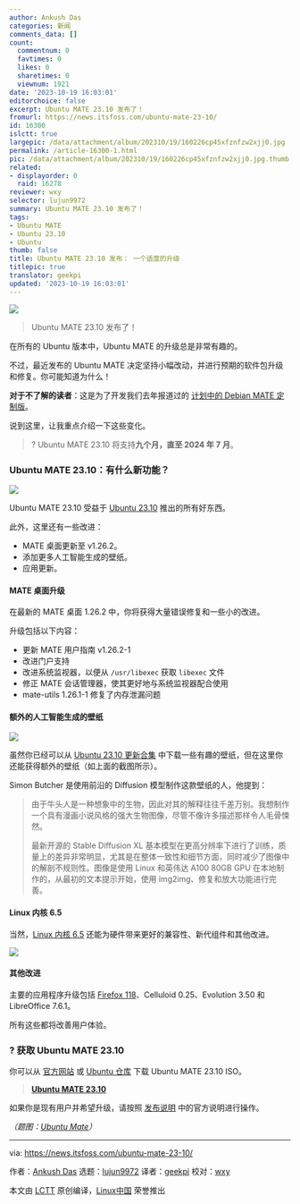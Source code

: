 ```yaml
---
author: Ankush Das
categories: 新闻
comments_data: []
count:
  commentnum: 0
  favtimes: 0
  likes: 0
  sharetimes: 0
  viewnum: 1921
date: '2023-10-19 16:03:01'
editorchoice: false
excerpt: Ubuntu MATE 23.10 发布了！
fromurl: https://news.itsfoss.com/ubuntu-mate-23-10/
id: 16300
islctt: true
largepic: /data/attachment/album/202310/19/160226cp45xfznfzw2xjj0.jpg
permalink: /article-16300-1.html
pic: /data/attachment/album/202310/19/160226cp45xfznfzw2xjj0.jpg.thumb.jpg
related:
- displayorder: 0
  raid: 16278
reviewer: wxy
selector: lujun9972
summary: Ubuntu MATE 23.10 发布了！
tags:
- Ubuntu MATE
- Ubuntu 23.10
- Ubuntu
thumb: false
title: Ubuntu MATE 23.10 发布： 一个适度的升级
titlepic: true
translator: geekpi
updated: '2023-10-19 16:03:01'
---
```


![](/data/attachment/album/202310/19/160226cp45xfznfzw2xjj0.jpg)



> 
> Ubuntu MATE 23.10 发布了！
> 
> 
> 


在所有的 Ubuntu 版本中，Ubuntu MATE 的升级总是非常有趣的。


不过，最近发布的 Ubuntu MATE 决定坚持小幅改动，并进行预期的软件包升级和修复。你可能知道为什么！


**对于不了解的读者**：这是为了开发我们去年报道过的 [计划中的 Debian MATE 定制版](/article-15119-1.html)。


说到这里，让我重点介绍一下这些变化。



> 
> ? Ubuntu MATE 23.10 将支持**九个月，直至 2024 年 7 月**。
> 
> 
> 


### Ubuntu MATE 23.10：有什么新功能？


![](/data/attachment/album/202310/19/160302pia1le1berkyy0nq.jpg)


Ubuntu MATE 23.10 受益于 [Ubuntu 23.10](https://news.itsfoss.com/ubuntu-23-10/) 推出的所有好东西。


此外，这里还有一些改进：


* MATE 桌面更新至 v1.26.2。
* 添加更多人工智能生成的壁纸。
* 应用更新。


#### MATE 桌面升级


在最新的 MATE 桌面 1.26.2 中，你将获得大量错误修复和一些小的改进。


升级包括以下内容：


* 更新 MATE 用户指南 v1.26.2-1
* 改进门户支持
* 改进系统监视器，以便从 `/usr/libexec` 获取 `libexec` 文件
* 修正 MATE 会话管理器，使其更好地与系统监视器配合使用
* mate-utils 1.26.1-1 修复了内存泄漏问题


#### 额外的人工智能生成的壁纸


![](/data/attachment/album/202310/19/160303h4p4vs2qv4jv4mq4.jpg)


虽然你已经可以从 [Ubuntu 23.10 更新合集](https://ubuntu.com/blog/into-the-labyrinth) 中下载一些有趣的壁纸，但在这里你还能获得额外的壁纸（如上面的截图所示）。


Simon Butcher 是使用前沿的 Diffusion 模型制作这款壁纸的人，他提到：



> 
> 由于牛头人是一种想象中的生物，因此对其的解释往往千差万别。我想制作一个具有漫画小说风格的强大生物图像，尽管不像许多描述那样令人毛骨悚然。
> 
> 
> 最新开源的 Stable Diffusion XL 基本模型在更高分辨率下进行了训练，质量上的差异非常明显，尤其是在整体一致性和细节方面，同时减少了图像中的解剖不规则性。图像是使用 Linux 和英伟达 A100 80GB GPU 在本地制作的，从最初的文本提示开始，使用 img2img、修复和放大功能进行完善。
> 
> 
> 


#### Linux 内核 6.5


当然，[Linux 内核 6.5](https://news.itsfoss.com/linux-kernel-6-5-release/) 还能为硬件带来更好的兼容性、新代组件和其他改进。


![](/data/attachment/album/202310/19/160303ghkhlln62h9ng7g3.jpg)


#### 其他改进


主要的应用程序升级包括 [Firefox 118](https://news.itsfoss.com/firefox-118-release/)、Celluloid 0.25、Evolution 3.50 和 LibreOffice 7.6.1。


所有这些都将改善用户体验。


### ? 获取 Ubuntu MATE 23.10


你可以从 [官方网站](https://ubuntu-mate.org/download/) 或 [Ubuntu 仓库](https://cdimage.ubuntu.com/ubuntu-mate/releases/23.10/) 下载 Ubuntu MATE 23.10 ISO。



> 
> **[Ubuntu MATE 23.10](https://cdimage.ubuntu.com/ubuntu-mate/releases/23.10/release/)**
> 
> 
> 


如果你是现有用户并希望升级，请按照 [发布说明](https://ubuntu-mate.org/blog/ubuntu-mate-lunar-lobster-release-notes/) 中的官方说明进行操作。


*（题图：[Ubuntu Mate](https://ubuntu-mate.org/blog/ubuntu-mate-mantic-minotaur-release-notes/)）*




---


via: <https://news.itsfoss.com/ubuntu-mate-23-10/>


作者：[Ankush Das](https://news.itsfoss.com/author/ankush/) 选题：[lujun9972](https://github.com/lujun9972) 译者：[geekpi](https://github.com/geekpi) 校对：[wxy](https://github.com/wxy)


本文由 [LCTT](https://github.com/LCTT/TranslateProject) 原创编译，[Linux中国](https://linux.cn/) 荣誉推出